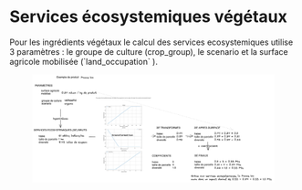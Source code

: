 # Services écosystemiques végétaux

Pour les ingrédients végétaux le calcul des services ecosystemiques utilise 3 paramètres : le groupe de culture (crop\_group), le scenario et la surface agricole mobilisée (\`land\_occupation\` ).



<figure><img src="../../.gitbook/assets/image (90).png" alt=""><figcaption></figcaption></figure>
